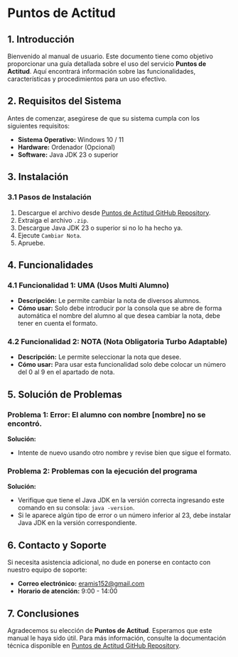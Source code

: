 # Puntos de Actitud

## 1. Introducción

Bienvenido al manual de usuario. Este documento tiene como objetivo proporcionar una guía detallada sobre el uso del servicio **Puntos de Actitud**. Aquí encontrará información sobre las funcionalidades, características y procedimientos para un uso efectivo.

## 2. Requisitos del Sistema

Antes de comenzar, asegúrese de que su sistema cumpla con los siguientes requisitos:

- **Sistema Operativo:** Windows 10 / 11
- **Hardware:** Ordenador (Opcional)
- **Software:** Java JDK 23 o superior

## 3. Instalación

### 3.1 Pasos de Instalación

1. Descargue el archivo desde [Puntos de Actitud GitHub Repository](https://github.com/eramis152/Puntos-de-Actitud.git).
2. Extraiga el archivo `.zip`.
3. Descargue Java JDK 23 o superior si no lo ha hecho ya.
4. Ejecute `Cambiar Nota`.
5. Apruebe.

## 4. Funcionalidades

### 4.1 Funcionalidad 1: UMA (Usos Multi Alumno)

- **Descripción:** Le permite cambiar la nota de diversos alumnos.
- **Cómo usar:** Solo debe introducir por la consola que se abre de forma automática el nombre del alumno al que desea cambiar la nota, debe tener en cuenta el formato.

### 4.2 Funcionalidad 2: NOTA (Nota Obligatoria Turbo Adaptable)

- **Descripción:** Le permite seleccionar la nota que desee.
- **Cómo usar:** Para usar esta funcionalidad solo debe colocar un número del 0 al 9 en el apartado de nota.

## 5. Solución de Problemas

### Problema 1: Error: El alumno con nombre [nombre] no se encontró.

**Solución:**
- Intente de nuevo usando otro nombre y revise bien que sigue el formato.

### Problema 2: Problemas con la ejecución del programa

**Solución:**
- Verifique que tiene el Java JDK en la versión correcta ingresando este comando en su consola: `java -version`.
- Si le aparece algún tipo de error o un número inferior al 23, debe instalar Java JDK en la versión correspondiente.

## 6. Contacto y Soporte

Si necesita asistencia adicional, no dude en ponerse en contacto con nuestro equipo de soporte:

- **Correo electrónico:** eramis152@gmail.com
- **Horario de atención:** 9:00 - 14:00

## 7. Conclusiones

Agradecemos su elección de **Puntos de Actitud**. Esperamos que este manual le haya sido útil. Para más información, consulte la documentación técnica disponible en [Puntos de Actitud GitHub Repository](https://github.com/eramis152/Puntos-de-Actitud.git).
